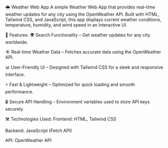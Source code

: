 🌦️ Weather Web App
A simple Weather Web App that provides real-time weather updates for any city using the OpenWeather API. Built with HTML, Tailwind CSS, and JavaScript, this app displays current weather conditions, temperature, humidity, and wind speed in an interactive UI.

🚀 Features:
🌍 Search Functionality – Get weather updates for any city worldwide.

☀️ Real-time Weather Data – Fetches accurate data using the OpenWeather API.

📊 User-Friendly UI – Designed with Tailwind CSS for a sleek and responsive interface.

⚡ Fast & Lightweight – Optimized for quick loading and smooth performance.

🔒 Secure API Handling – Environment variables used to store API keys securely.

🛠️ Technologies Used:
Frontend: HTML, Tailwind CSS

Backend: JavaScript (Fetch API)

API: OpenWeather API
